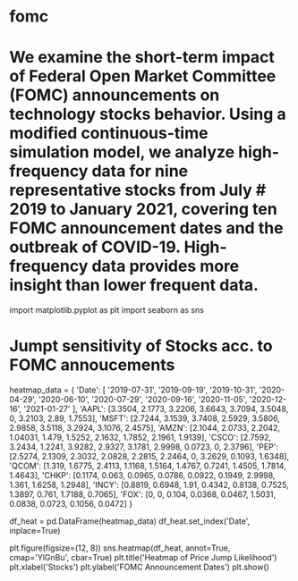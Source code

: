 # fomc

# We examine the short-term impact of Federal Open Market Committee (FOMC) announcements on technology stocks behavior. Using a modified continuous-time simulation model, we analyze high-frequency data for nine representative stocks from July # 2019 to January 2021, covering ten FOMC announcement dates and the outbreak of COVID-19. High-frequency data provides more insight than lower frequent data. 


import matplotlib.pyplot as plt
import seaborn as sns

# Jumpt sensitivity of Stocks acc. to FOMC annoucements

heatmap_data = {
    'Date': [
        '2019-07-31', '2019-09-19', '2019-10-31', '2020-04-29',
        '2020-06-10', '2020-07-29', '2020-09-16', '2020-11-05',
        '2020-12-16', '2021-01-27'
    ],
    'AAPL': [3.3504, 2.1773, 3.2206, 3.6643, 3.7094, 3.5048, 0, 3.2103, 2.89, 1.7553],
    'MSFT': [2.7244, 3.1539, 3.7408, 2.5929, 3.5806, 2.9858, 3.5118, 3.2924, 3.1076, 2.4575],
    'AMZN': [2.1044, 2.0733, 2.2042, 1.04031, 1.479, 1.5252, 2.1632, 1.7852, 2.1961, 1.9139],
    'CSCO': [2.7592, 3.2434, 1.2241, 3.9282, 2.9327, 3.1781, 2.9998, 0.0723, 0, 2.3796],
    'PEP':  [2.5274, 2.1309, 2.3032, 2.0828, 2.2815, 2.2464, 0, 3.2629, 0.1093, 1.6348],
    'QCOM': [1.319, 1.6775, 2.4113, 1.1168, 1.5164, 1.4767, 0.7241, 1.4505, 1.7814, 1.4643],
    'CHKP': [0.1174, 0.063, 0.0965, 0.0786, 0.0922, 0.1949, 2.9998, 1.361, 1.6258, 1.2948],
    'INCY': [0.8819, 0.6948, 1.91, 0.4342, 0.8138, 0.7525, 1.3897, 0.761, 1.7188, 0.7065],
    'FOX':  [0, 0, 0.104, 0.0368, 0.0467, 1.5031, 0.0838, 0.0723, 0.1056, 0.0472]
}

df_heat = pd.DataFrame(heatmap_data)
df_heat.set_index('Date', inplace=True)

plt.figure(figsize=(12, 8))
sns.heatmap(df_heat, annot=True, cmap='YlGnBu', cbar=True)
plt.title('Heatmap of Price Jump Likelihood')
plt.xlabel('Stocks')
plt.ylabel('FOMC Announcement Dates')
plt.show()
